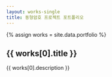 ```yaml
---
layout: works-single
title: 동형암호 프로젝트 포트폴리오
---
```


{% assign works = site.data.portfolio %}
<h2>{{ works[0].title }}</h2>
<p>{{ works[0].description }}</p>
<img src="{{ works[0].image }}" alt="">




